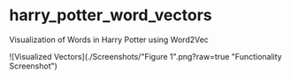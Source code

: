 # harry_potter_word_vectors
Visualization of Words in Harry Potter using Word2Vec

![Visualized Vectors](./Screenshots/"Figure 1".png?raw=true "Functionality Screenshot")
